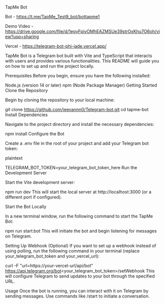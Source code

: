 TapMe Bot


Bot - https://t.me/TapMe_Test9_bot/bottapme1


Demo Video - https://drive.google.com/file/d/1egyFpivOMhEAZMSUe39strOxKhu7O6oh/view?usp=sharing


Vercel - https://telegram-bot-phi-jade.vercel.app/



TapMe Bot is a Telegram bot built with Vite and TypeScript that interacts with users and provides various functionalities. This README will guide you on how to set up and run the project locally.

Prerequisites
Before you begin, ensure you have the following installed:

Node.js (version 14 or later)
npm (Node Package Manager)
Getting Started
Clone the Repository

Begin by cloning the repository to your local machine:

  
   
git clone https://github.com/jeevannn0/Telegram-bot.git
cd tapme-bot
Install Dependencies

Navigate to the project directory and install the necessary dependencies:

  
   
npm install
Configure the Bot

Create a .env file in the root of your project and add your Telegram bot token:

plaintext
   
TELEGRAM_BOT_TOKEN=your_telegram_bot_token_here
Run the Development Server

Start the Vite development server:

  
   
npm run dev
This will start the local server at http://localhost:3000 (or a different port if configured).

Start the Bot Locally

In a new terminal window, run the following command to start the TapMe Bot:

  
   
npm run start:bot
This will initiate the bot and begin listening for messages on Telegram.

Setting Up Webhook (Optional)
If you want to set up a webhook instead of using polling, run the following command in your terminal (replace your_telegram_bot_token and your_vercel_url):

  
   
curl -F "url=https://your-vercel-url/api/bot" https://api.telegram.org/bot<your_telegram_bot_token>/setWebhook
This will configure Telegram to send updates to your bot through the specified URL.

Usage
Once the bot is running, you can interact with it on Telegram by sending messages. Use commands like /start to initiate a conversation.